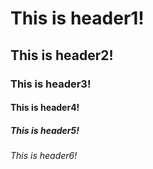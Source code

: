 # This is header1!
## This is header2!
### This is header3!
#### This is header4!
##### This is header5!
###### This is header6!
